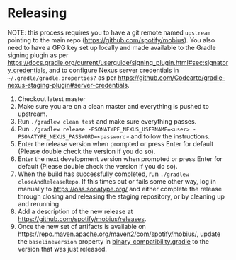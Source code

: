 Releasing
========

NOTE: this process requires you to have a git remote named `upstream` pointing to the main repo (https://github.com/spotify/mobius). 
You also need to have a GPG key set up locally and made available to the Gradle
signing plugin as per https://docs.gradle.org/current/userguide/signing_plugin.html#sec:signatory_credentials,
and to configure Nexus server credentials in `~/.gradle/gradle.properties?` as per
https://github.com/Codearte/gradle-nexus-staging-plugin#server-credentials.

 1. Checkout latest master
 1. Make sure you are on a clean master and everything is pushed to upstream.
 1. Run `./gradlew clean test` and make sure everything passes.
 1. Run `./gradlew release -PSONATYPE_NEXUS_USERNAME=<user> -PSONATYPE_NEXUS_PASSWORD=<password>`
    and follow the instructions.
 1. Enter the release version when prompted or press Enter for default (Please double check the version if you do so).
 1. Enter the next development version when prompted or press Enter for default (Please double check the version if you do so).
 1. When the build has successfully completed, run `./gradlew closeAndReleaseRepo`. If this times out
    or fails some other way, log in manually to https://oss.sonatype.org/ and either complete the
    release through closing and releasing the staging repository, or by cleaning up and rerunning.
 1. Add a description of the new release at https://github.com/spotify/mobius/releases.
 1. Once the new set of artifacts is available on https://repo.maven.apache.org/maven2/com/spotify/mobius/, update the
    `baselineVersion` property in [binary_compatibility.gradle](gradle/binary_compatibility.gradle) to the
    version that was just released.
